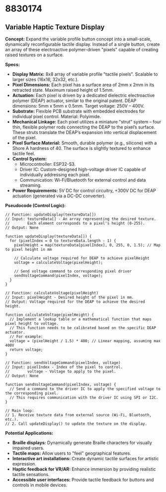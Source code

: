 # 8830174

## Variable Haptic Texture Display

**Concept:** Expand the variable profile button concept into a small-scale, dynamically reconfigurable tactile display. Instead of a single button, create an array of these electroactive polymer-driven "pixels" capable of creating raised textures on a surface.

**Specs:**

*   **Display Matrix:** 8x8 array of variable profile "tactile pixels". Scalable to larger sizes (16x16, 32x32, etc.).
*   **Pixel Dimensions:** Each pixel has a surface area of 2mm x 2mm in its retracted state. Maximum raised height of 1.5mm.
*   **Actuation:** Each pixel is driven by a dedicated dielectric electroactive polymer (DEAP) actuator, similar to the original patent. DEAP dimensions: 5mm x 5mm x 0.5mm. Target voltage: 250V – 400V.
*   **Substrate:** Flexible PCB substrate with embedded electrodes for individual pixel control. Material: Polyimide.
*   **Mechanical Linkage:** Each pixel utilizes a miniature "strut" system – four thin, flexible polymer rods connecting the DEAP to the pixel’s surface. These struts translate the DEAP’s expansion into vertical displacement of the pixel.
*   **Pixel Surface Material:** Smooth, durable polymer (e.g., silicone) with a Shore A hardness of 40. The surface is slightly textured to enhance tactile feel.
*   **Control System:**
    *   Microcontroller: ESP32-S3.
    *   Driver IC: Custom-designed high-voltage driver IC capable of individually addressing each pixel.
    *   Communication: Wi-Fi/Bluetooth for external control and data streaming.
*   **Power Requirements:** 5V DC for control circuitry, +300V DC for DEAP actuation (generated via a DC-DC converter).

**Pseudocode (Control Logic):**

```
// Function: updateDisplay(textureData[])
// Input: textureData[] - An array representing the desired texture.
//        Each element corresponds to a pixel's height (0-255).
// Output: None

function updateDisplay(textureData[]) {
  for (pixelIndex = 0 to textureData.length - 1) {
    pixelHeight = map(textureData[pixelIndex], 0, 255, 0, 1.5); // Map to pixel height in mm

    // Calculate voltage required for DEAP to achieve pixelHeight
    voltage = calculateVoltage(pixelHeight);

    // Send voltage command to corresponding pixel driver
    sendVoltageCommand(pixelIndex, voltage);
  }
}

// Function: calculateVoltage(pixelHeight)
// Input: pixelHeight - Desired height of the pixel in mm.
// Output: Voltage required for the DEAP to achieve the desired height.

function calculateVoltage(pixelHeight) {
  // Implement a lookup table or a mathematical function that maps pixel height to voltage.
  // This function needs to be calibrated based on the specific DEAP actuator.
  // For example:
  voltage = (pixelHeight / 1.5) * 400; // Linear mapping, assuming max 400V
  return voltage;
}

// Function: sendVoltageCommand(pixelIndex, voltage)
// Input: pixelIndex - Index of the pixel to control.
//        voltage - Voltage to apply to the pixel.
// Output: None

function sendVoltageCommand(pixelIndex, voltage) {
  // Send a command to the driver IC to apply the specified voltage to the corresponding pixel.
  // This requires communication with the driver IC using SPI or I2C.
}

// Main loop:
// 1. Receive texture data from external source (Wi-Fi, Bluetooth, etc.).
// 2. Call updateDisplay() to update the texture on the display.
```

**Potential Applications:**

*   **Braille displays:** Dynamically generate Braille characters for visually impaired users.
*   **Tactile maps:** Allow users to "feel" geographical features.
*   **Interactive art installations:** Create dynamic tactile surfaces for artistic expression.
*   **Haptic feedback for VR/AR:** Enhance immersion by providing realistic tactile sensations.
*   **Accessible user interfaces:** Provide tactile feedback for buttons and controls in mobile devices.